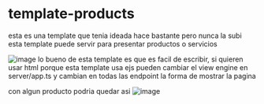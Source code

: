 # template-products

esta es una template que tenia ideada hace bastante pero nunca la subi
esta template puede servir para presentar productos o servicios

![image](https://i.imgur.com/rHlQUpz.gif)
lo bueno de esta template es que es facil de escribir, si quieren usar html porque esta template usa ejs pueden cambiar el view engine en server/app.ts y cambian en todas las endpoint la forma de mostrar la pagina

con algun producto podria quedar asi
![image](https://i.imgur.com/zLF3DoA.gif)